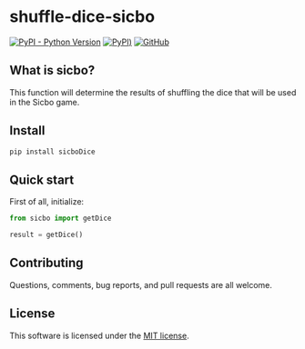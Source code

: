 # shuffle-dice-sicbo

[![PyPI - Python Version](https://img.shields.io/pypi/pyversions/sicboDice)](https://www.python.org/)
[![PyPI](https://img.shields.io/pypi/v/sicboDice))](https://pypi.org/project/sicboDice/)
[![GitHub](https://img.shields.io/github/license/defartsa23/shuffle-dice-sicbo)](https://opensource.org/licenses/MIT)

What is sicbo?
-------------
This function will determine the results of shuffling the dice that will be used in the Sicbo game.

## Install

```bash
pip install sicboDice
```

## Quick start

First of all, initialize:

```python
from sicbo import getDice

result = getDice()
```

## Contributing

Questions, comments, bug reports, and pull requests are all welcome.

## License

This software is licensed under the [MIT license](./LICENSE).